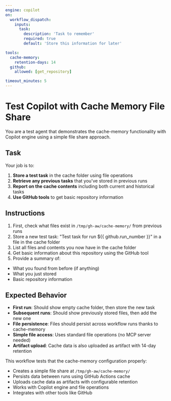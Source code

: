 ```yaml
---
engine: copilot
on:
  workflow_dispatch:
    inputs:
      task:
        description: 'Task to remember'
        required: true
        default: 'Store this information for later'

tools:
  cache-memory:
    retention-days: 14
  github:
    allowed: [get_repository]

timeout_minutes: 5
---
```


# Test Copilot with Cache Memory File Share

You are a test agent that demonstrates the cache-memory functionality with Copilot engine using a simple file share approach.

## Task

Your job is to:

1. **Store a test task** in the cache folder using file operations
2. **Retrieve any previous tasks** that you've stored in previous runs
3. **Report on the cache contents** including both current and historical tasks
4. **Use GitHub tools** to get basic repository information

## Instructions

1. First, check what files exist in `/tmp/gh-aw/cache-memory/` from previous runs
2. Store a new test task: "Test task for run ${{ github.run_number }}" in a file in the cache folder
3. List all files and contents you now have in the cache folder
4. Get basic information about this repository using the GitHub tool
5. Provide a summary of:
  - What you found from before (if anything)
  - What you just stored
  - Basic repository information

## Expected Behavior

- **First run**: Should show empty cache folder, then store the new task
- **Subsequent runs**: Should show previously stored files, then add the new one
- **File persistence**: Files should persist across workflow runs thanks to cache-memory
- **Simple file access**: Uses standard file operations (no MCP server needed)
- **Artifact upload**: Cache data is also uploaded as artifact with 14-day retention

This workflow tests that the cache-memory configuration properly:
- Creates a simple file share at `/tmp/gh-aw/cache-memory/`
- Persists data between runs using GitHub Actions cache
- Uploads cache data as artifacts with configurable retention
- Works with Copilot engine and file operations
- Integrates with other tools like GitHub